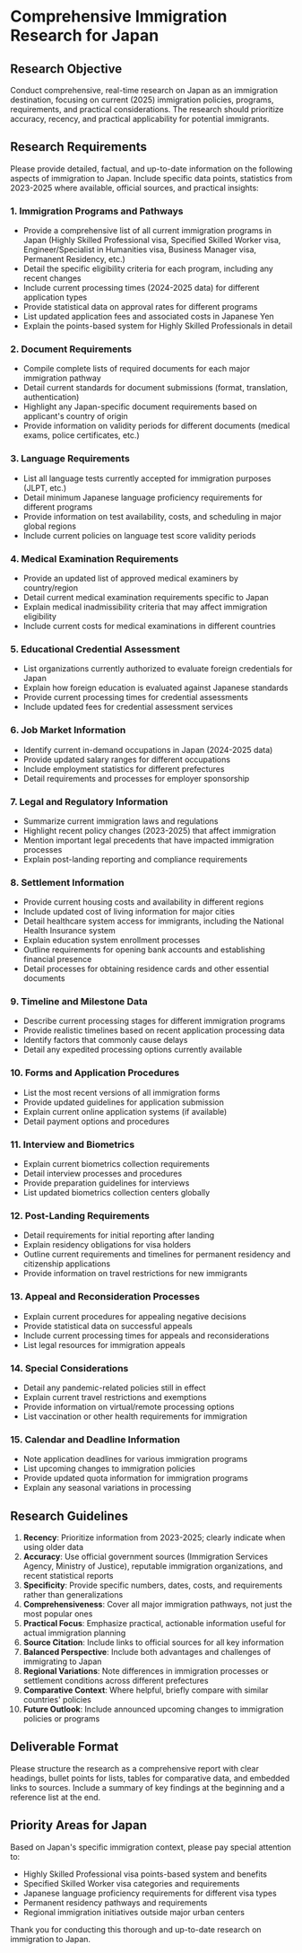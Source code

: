 # Comprehensive Immigration Research for Japan

## Research Objective
Conduct comprehensive, real-time research on Japan as an immigration destination, focusing on current (2025) immigration policies, programs, requirements, and practical considerations. The research should prioritize accuracy, recency, and practical applicability for potential immigrants.

## Research Requirements
Please provide detailed, factual, and up-to-date information on the following aspects of immigration to Japan. Include specific data points, statistics from 2023-2025 where available, official sources, and practical insights:

### 1. Immigration Programs and Pathways
- Provide a comprehensive list of all current immigration programs in Japan (Highly Skilled Professional visa, Specified Skilled Worker visa, Engineer/Specialist in Humanities visa, Business Manager visa, Permanent Residency, etc.)
- Detail the specific eligibility criteria for each program, including any recent changes
- Include current processing times (2024-2025 data) for different application types
- Provide statistical data on approval rates for different programs
- List updated application fees and associated costs in Japanese Yen
- Explain the points-based system for Highly Skilled Professionals in detail

### 2. Document Requirements
- Compile complete lists of required documents for each major immigration pathway
- Detail current standards for document submissions (format, translation, authentication)
- Highlight any Japan-specific document requirements based on applicant's country of origin
- Provide information on validity periods for different documents (medical exams, police certificates, etc.)

### 3. Language Requirements
- List all language tests currently accepted for immigration purposes (JLPT, etc.)
- Detail minimum Japanese language proficiency requirements for different programs
- Provide information on test availability, costs, and scheduling in major global regions
- Include current policies on language test score validity periods

### 4. Medical Examination Requirements
- Provide an updated list of approved medical examiners by country/region
- Detail current medical examination requirements specific to Japan
- Explain medical inadmissibility criteria that may affect immigration eligibility
- Include current costs for medical examinations in different countries

### 5. Educational Credential Assessment
- List organizations currently authorized to evaluate foreign credentials for Japan
- Explain how foreign education is evaluated against Japanese standards
- Provide current processing times for credential assessments
- Include updated fees for credential assessment services

### 6. Job Market Information
- Identify current in-demand occupations in Japan (2024-2025 data)
- Provide updated salary ranges for different occupations
- Include employment statistics for different prefectures
- Detail requirements and processes for employer sponsorship

### 7. Legal and Regulatory Information
- Summarize current immigration laws and regulations
- Highlight recent policy changes (2023-2025) that affect immigration
- Mention important legal precedents that have impacted immigration processes
- Explain post-landing reporting and compliance requirements

### 8. Settlement Information
- Provide current housing costs and availability in different regions
- Include updated cost of living information for major cities
- Detail healthcare system access for immigrants, including the National Health Insurance system
- Explain education system enrollment processes
- Outline requirements for opening bank accounts and establishing financial presence
- Detail processes for obtaining residence cards and other essential documents

### 9. Timeline and Milestone Data
- Describe current processing stages for different immigration programs
- Provide realistic timelines based on recent application processing data
- Identify factors that commonly cause delays
- Detail any expedited processing options currently available

### 10. Forms and Application Procedures
- List the most recent versions of all immigration forms
- Provide updated guidelines for application submission
- Explain current online application systems (if available)
- Detail payment options and procedures

### 11. Interview and Biometrics
- Explain current biometrics collection requirements
- Detail interview processes and procedures
- Provide preparation guidelines for interviews
- List updated biometrics collection centers globally

### 12. Post-Landing Requirements
- Detail requirements for initial reporting after landing
- Explain residency obligations for visa holders
- Outline current requirements and timelines for permanent residency and citizenship applications
- Provide information on travel restrictions for new immigrants

### 13. Appeal and Reconsideration Processes
- Explain current procedures for appealing negative decisions
- Provide statistical data on successful appeals
- Include current processing times for appeals and reconsiderations
- List legal resources for immigration appeals

### 14. Special Considerations
- Detail any pandemic-related policies still in effect
- Explain current travel restrictions and exemptions
- Provide information on virtual/remote processing options
- List vaccination or other health requirements for immigration

### 15. Calendar and Deadline Information
- Note application deadlines for various immigration programs
- List upcoming changes to immigration policies
- Provide updated quota information for immigration programs
- Explain any seasonal variations in processing

## Research Guidelines
1. **Recency**: Prioritize information from 2023-2025; clearly indicate when using older data
2. **Accuracy**: Use official government sources (Immigration Services Agency, Ministry of Justice), reputable immigration organizations, and recent statistical reports
3. **Specificity**: Provide specific numbers, dates, costs, and requirements rather than generalizations
4. **Comprehensiveness**: Cover all major immigration pathways, not just the most popular ones
5. **Practical Focus**: Emphasize practical, actionable information useful for actual immigration planning
6. **Source Citation**: Include links to official sources for all key information
7. **Balanced Perspective**: Include both advantages and challenges of immigrating to Japan
8. **Regional Variations**: Note differences in immigration processes or settlement conditions across different prefectures
9. **Comparative Context**: Where helpful, briefly compare with similar countries' policies
10. **Future Outlook**: Include announced upcoming changes to immigration policies or programs

## Deliverable Format
Please structure the research as a comprehensive report with clear headings, bullet points for lists, tables for comparative data, and embedded links to sources. Include a summary of key findings at the beginning and a reference list at the end.

## Priority Areas for Japan
Based on Japan's specific immigration context, please pay special attention to:
- Highly Skilled Professional visa points-based system and benefits
- Specified Skilled Worker visa categories and requirements
- Japanese language proficiency requirements for different visa types
- Permanent residency pathways and requirements
- Regional immigration initiatives outside major urban centers

Thank you for conducting this thorough and up-to-date research on immigration to Japan.
